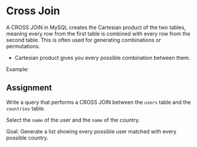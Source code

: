 # Cross Join

A CROSS JOIN in MySQL creates the Cartesian product of the two tables, meaning every row from the first table is combined with every row from the second table. This is often used for generating combinations or permutations.

* Cartesian product gives you every possible combination between them.

Example:

## Assignment

Write a query that performs a CROSS JOIN between the `users` table and the `countries` table.

Select the `name` of the user and the `name` of the country.

Goal: Generate a list showing every possible user matched with every possible country.
